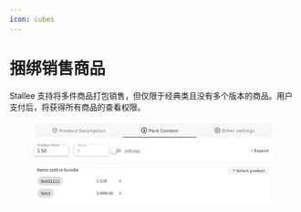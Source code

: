 ```yaml
---
icon: cubes
---
```


# 捆绑销售商品

Stallee 支持将多件商品打包销售，但仅限于经典类且没有多个版本的商品。用户支付后，将获得所有商品的查看权限。

<div align="left"><figure><img src="../.gitbook/assets/image (3).png" alt="" width="563"><figcaption></figcaption></figure></div>
